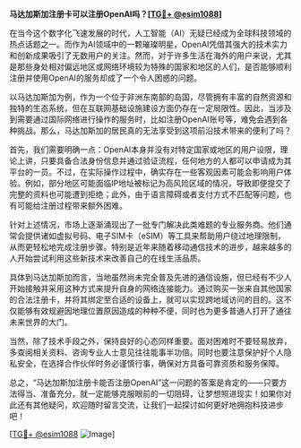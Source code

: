 **马达加斯加注册卡可以注册OpenAI吗？[[TG💪+ @esim1088](https://t.me/s/esim1088)]**

在当今这个数字化飞速发展的时代，人工智能（AI）无疑已经成为全球科技领域的热点话题之一。而作为AI领域中的一颗璀璨明星，OpenAI凭借其强大的技术实力和创新成果吸引了无数用户的关注。然而，对于许多生活在海外的用户来说，尤其是那些身处相对偏远地区或网络环境较为特殊的国家和地区的人们，是否能够顺利注册并使用OpenAI的服务却成了一个令人困惑的问题。

以马达加斯加为例，作为一个位于非洲东南部的岛国，尽管拥有丰富的自然资源和独特的生态系统，但在互联网基础设施建设方面仍存在一定局限性。因此，当涉及到需要通过国际网络进行操作的服务时，比如注册OpenAI账号等，难免会遇到各种挑战。那么，马达加斯加的居民真的无法享受到这项前沿技术带来的便利了吗？

首先，我们需要明确一点：OpenAI本身并没有对特定国家或地区的用户设限，理论上讲，只要具备合法身份信息并通过验证流程，任何地方的人都可以申请成为其平台的一员。不过，在实际操作过程中，确实存在一些客观因素可能会影响用户体验。例如，部分地区可能面临IP地址被标记为高风险区域的情况，导致即便提交了完整的资料也可能遭到拒绝；此外，由于语言障碍或者支付方式不匹配等问题，也有可能给注册过程带来额外困难。

针对上述情况，市场上逐渐涌现出了一批专门解决此类难题的专业服务商。他们通常会提供诸如虚拟号码、电子SIM卡（eSIM）等工具来帮助用户绕过地理限制，从而更轻松地完成注册步骤。特别是近年来随着移动通信技术的进步，越来越多的人开始尝试利用这些新技术来改善自己的在线生活品质。

具体到马达加斯加而言，当地虽然尚未完全普及先进的通信设施，但已经有不少人开始接触并采用这种方式来提升自身的网络连接能力。通过购买一张来自其他国家的合法注册卡，并将其绑定至合适的设备上，就可以实现跨地域访问的目的。这不仅能够有效规避因地理位置原因造成的种种不便，同时也为更多普通人打开了通往未来世界的大门。

当然，除了技术手段之外，保持良好的心态同样重要。面对困难时不要轻易放弃，多查阅相关资料、咨询专业人士意见往往能事半功倍。同时也要注意保护好个人隐私安全，在选择合作伙伴时务必谨慎行事，确保对方具备可靠资质和服务保障。

总之，“马达加斯加注册卡能否注册OpenAI”这一问题的答案是肯定的——只要方法得当、准备充分，就一定能够克服眼前的一切阻碍，让梦想照进现实！如果你对此还有其他疑问，欢迎随时留言交流，让我们一起探讨如何更好地拥抱科技进步吧！

[[TG💪+ @esim1088](https://t.me/s/esim1088) ![Image](https://i.postimg.cc/4NQfJmqS/Snipaste-2025-05-13-00-14-12.png)]